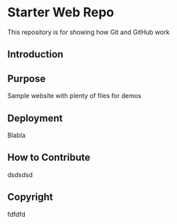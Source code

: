 # Starter Web Repo

This repository is for showing how Git and GitHub work
## Introduction

## Purpose

Sample website with plenty of files for demos

## Deployment

Blabla 

## How to Contribute
dsdsdsd 

## Copyright 
fdfdfd 